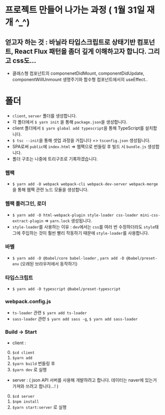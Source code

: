 # 프로젝트 만들어 나가는 과정 ( 1월 31일 재개 ^_^)

## 얻고자 하는 것 : 바닐라 타입스크립트로 상태기반 컴포넌트, React Flux 패턴을 좀더 깊게 이해하고자 합니다. 그리고 css도...

- 클래스형 컴포넌트의 componenetDidMount, componentDidUpdate, componentWillUnmount 생명주기와 함수형 컴포넌트에서의 useEffect..

# 폴더

- `client`, `server` 폴더를 생성합니다.
- 각 폴더에서 `$ yarn init` 을 통해 `package.json`을 생성합니다.
- client 폴더에서 `$ yarn global add typescript`을 통해 TypeScript를 설치합니다.
- `$ tsc --init`을 통해 셋업 과정을 거칩니다 => `tsconfig.json` 생성됩니다.
-  SPA로써 `public`에 `index.html` => 웹팩으로 번들링 후 빌드 시 `bundle.js` 생성합니다.
-  폴더 구조는 나중에 트리구조로 기록하겠습니다.


### 웹팩 
- `$ yarn add -D webpack webpack-cli webpack-dev-server webpack-merge`을 통해 웹팩 관련 노드 모듈을 생성합니다.
### 웹팩 플러그인, 로더 
- `$ yarn add -D html-webpack-plugin style-loader css-loader mini-css-extract-plugin` => `yarn.lock` 생성됩니다.
- `style-loader`를 사용하는 이유 : `dev`에서는 `css`를 여러 번 수정하더라도 `style`태그에 주입하는 것이 훨씬 빨리 작동하기 때문에 `style-loader`를 사용합니다.
### 바벨
- `$ yarn add -D @babel/core babel-loader` , `yarn add -D @babel/preset-env` (오래된 브라우저에서 동작하기)
### 타입스크립트
- `$ yarn add -D typescript @babel/preset-typescript`

### webpack.config.js 

- `ts-loader` 관련 `$ yarn add ts-loader`
- `sass-loader` 관련 `$ yarn add sass -g`, `$ yarn add sass-loader` 



### Build -> Start
- client : 
0. `$cd client` 
1. `$yarn add` 
2. `$yarn build` 번들링 후 
3. `$yarn dev` 로 실행

- server : ( json API 서버를 사용해 개발하려고 합니다. 데이터는 naver에 있는거 가져와 쓰려고 합니다...! )
0. `$cd server`
1. `$npm install` 
2. `$yarn start:server` 로 실행
